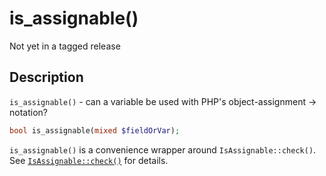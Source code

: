 # is_assignable()

<div class="callout warning" markdown="1">
Not yet in a tagged release
</div>

## Description

`is_assignable()` - can a variable be used with PHP's object-assignment -> notation?

```php
bool is_assignable(mixed $fieldOrVar);
```

`is_assignable()` is a convenience wrapper around `IsAssignable::check()`. See [`IsAssignable::check()`](IsAssignable.check.html) for details.
